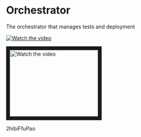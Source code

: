 # Orchestrator
The orchestrator that manages tests and deployment

[![Watch the video](https://img.youtube.com/vi/2hibiFfuPao/default.jpg)](https://youtu.be/2hibiFfuPao)

<a href="http://www.youtube.com/watch?feature=player_embedded&v=2hibiFfuPao" target="_blank">
 <img src="http://img.youtube.com/vi/2hibiFfuPao/hqdefault.jpg" alt="Watch the video" width="240" height="180" border="10" />
</a>


2hibiFfuPao
